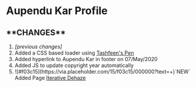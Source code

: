<h1>Aupendu Kar Profile</h1>


<h2>**CHANGES**</h2>

<ol>
  <li><i>[previous changes]</i></li>
  <li> Added a CSS based loader using <a href="https://codepen.io/tashfene/pen/raEqrJ" target="_blank" 
            >Tashfeen's Pen</a></li>
  <li>Added hyperlink to Aupendu Kar in footer on 07/May/2020</li>
  <li>Added JS to update copyright year automatically</li>
  <li>![#f03c15](https://via.placeholder.com/15/f03c15/000000?text=+)`NEW` Added Page <a href="https://aupendu.github.io/iterative-dehaze.html" target="_blank" id="foot_name"
            >Iterative Dehaze</a  29/July/2020</li>
</ol>

